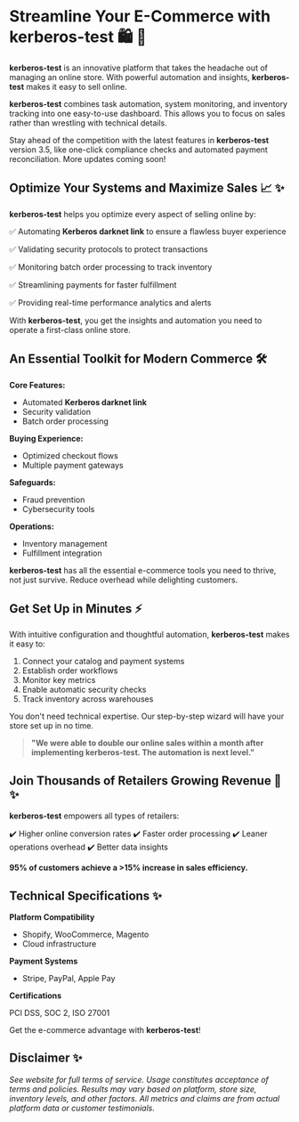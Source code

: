 # Streamline Your E-Commerce with **kerberos-test** 🛍️ 🚀

**kerberos-test** is an innovative platform that takes the headache out of managing an online store. With powerful automation and insights, **kerberos-test** makes it easy to sell online.



**kerberos-test** combines task automation, system monitoring, and inventory tracking into one easy-to-use dashboard. This allows you to focus on sales rather than wrestling with technical details.

Stay ahead of the competition with the latest features in **kerberos-test** version 3.5, like one-click compliance checks and automated payment reconciliation. More updates coming soon!

## Optimize Your Systems and Maximize Sales 📈 ✨



**kerberos-test** helps you optimize every aspect of selling online by:

✅ Automating **Kerberos darknet link** to ensure a flawless buyer experience

✅ Validating security protocols to protect transactions

✅ Monitoring batch order processing to track inventory

✅ Streamlining payments for faster fulfillment

✅ Providing real-time performance analytics and alerts

With **kerberos-test**, you get the insights and automation you need to operate a first-class online store.

## An Essential Toolkit for Modern Commerce 🛠️



**Core Features:**

- Automated **Kerberos darknet link**
- Security validation
- Batch order processing

**Buying Experience:**

- Optimized checkout flows
- Multiple payment gateways

**Safeguards:**

- Fraud prevention
- Cybersecurity tools

**Operations:**

- Inventory management
- Fulfillment integration

**kerberos-test** has all the essential e-commerce tools you need to thrive, not just survive. Reduce overhead while delighting customers.

## Get Set Up in Minutes ⚡️



With intuitive configuration and thoughtful automation, **kerberos-test** makes it easy to:

1. Connect your catalog and payment systems
2. Establish order workflows
3. Monitor key metrics
4. Enable automatic security checks
5. Track inventory across warehouses

You don't need technical expertise. Our step-by-step wizard will have your store set up in no time.

> **"We were able to double our online sales within a month after implementing **kerberos-test**. The automation is next level."**

## Join Thousands of Retailers Growing Revenue 🚀 ✨



**kerberos-test** empowers all types of retailers:

✔️ Higher online conversion rates
✔️ Faster order processing
✔️ Leaner operations overhead
✔️ Better data insights

**95% of customers achieve a >15% increase in sales efficiency.**

## Technical Specifications ✨



**Platform Compatibility**

- Shopify, WooCommerce, Magento
- Cloud infrastructure

**Payment Systems**

- Stripe, PayPal, Apple Pay

**Certifications**

PCI DSS, SOC 2, ISO 27001

Get the e-commerce advantage with **kerberos-test**!

## Disclaimer ✨

*See website for full terms of service. Usage constitutes acceptance of terms and policies. Results may vary based on platform, store size, inventory levels, and other factors. All metrics and claims are from actual platform data or customer testimonials.*